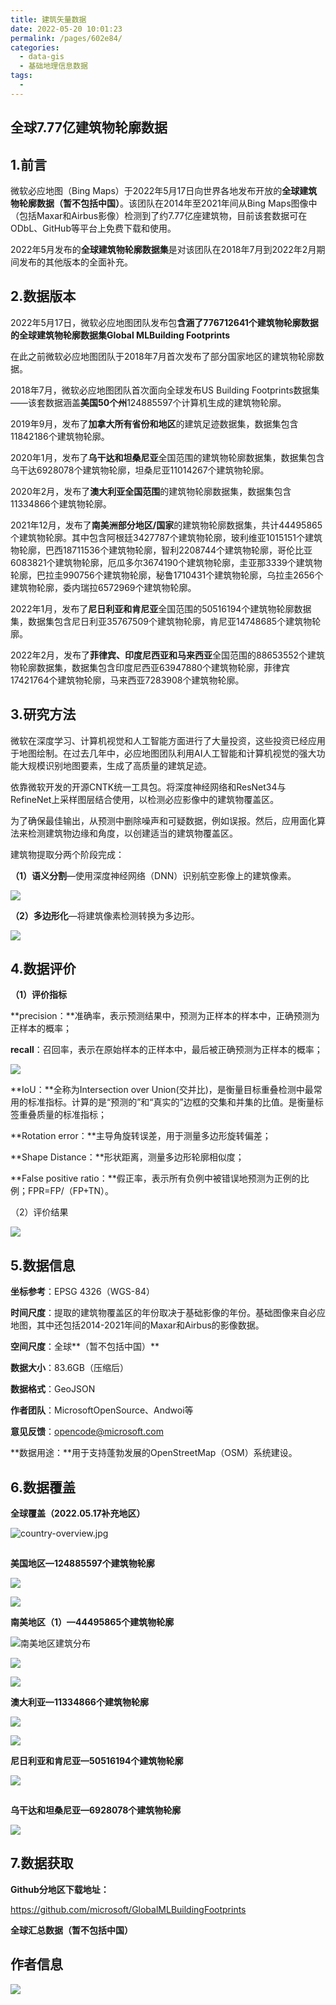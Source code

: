 ```yaml
---
title: 建筑矢量数据
date: 2022-05-20 10:01:23
permalink: /pages/602e84/
categories:
  - data-gis
  - 基础地理信息数据
tags:
  - 
---
```

## 全球7.77亿建筑物轮廓数据

## **1.前言**

微软必应地图（Bing Maps）于2022年5月17日向世界各地发布开放的**全球建筑物轮廓数据（暂不包括中国）**。该团队在2014年至2021年间从Bing Maps图像中（包括Maxar和Airbus影像）检测到了约7.77亿座建筑物，目前该套数据可在ODbL、GitHub等平台上免费下载和使用。

2022年5月发布的**全球建筑物轮廓数据集**是对该团队在2018年7月到2022年2月期间发布的其他版本的全面补充。



## **2.数据版本**

2022年5月17日，微软必应地图团队发布包**含涵了776712641个建筑物轮廓数据的全球建筑物轮廓数据集Global MLBuilding Footprints**

在此之前微软必应地图团队于2018年7月首次发布了部分国家地区的建筑物轮廓数据。

2018年7月，微软必应地图团队首次面向全球发布US Building Footprints数据集——该套数据涵盖**美国50个州**124885597个计算机生成的建筑物轮廓。

2019年9月，发布了**加拿大所有省份和地区**的建筑足迹数据集，数据集包含11842186个建筑物轮廓。

2020年1月，发布了**乌干达和坦桑尼亚**全国范围的建筑物轮廓数据集，数据集包含乌干达6928078‬个建筑物轮廓，坦桑尼亚11014267‬个建筑物轮廓。

2020年2月，发布了**澳大利亚全国范围**的建筑物轮廓数据集，数据集包含11334866个建筑物轮廓。

2021年12月，发布了**南美洲部分地区/国家**的建筑物轮廓数据集，共计44495865个建筑物轮廓。其中包含阿根廷3427787个建筑物轮廓，玻利维亚1015151个建筑物轮廓，巴西18711536个建筑物轮廓，智利2208744个建筑物轮廓，哥伦比亚6083821个建筑物轮廓，厄瓜多尔3674190个建筑物轮廓，圭亚那3339个建筑物轮廓，巴拉圭990756个建筑物轮廓，秘鲁1710431个建筑物轮廓，乌拉圭2656个建筑物轮廓，委内瑞拉6572969个建筑物轮廓。  

2022年1月，发布了**尼日利亚和肯尼亚**全国范围的50516194个建筑物轮廓数据集，数据集包含尼日利亚35767509个建筑物轮廓，肯尼亚14748685个建筑物轮廓。

2022年2月，发布了**菲律宾、印度尼西亚和马来西亚**全国范围的88653552个建筑物轮廓数据集，数据集包含印度尼西亚63947880个建筑物轮廓，菲律宾17421764个建筑物轮廓，马来西亚7283908个建筑物轮廓。



## **3.研究方法**

微软在深度学习、计算机视觉和人工智能方面进行了大量投资，这些投资已经应用于地图绘制。在过去几年中，必应地图团队利用AI人工智能和计算机视觉的强大功能大规模识别地图要素，生成了高质量的建筑足迹。

依靠微软开发的开源CNTK统一工具包。将深度神经网络和ResNet34与RefineNet上采样图层结合使用，以检测必应影像中的建筑物覆盖区。

为了确保最佳输出，从预测中删除噪声和可疑数据，例如误报。然后，应用面化算法来检测建筑物边缘和角度，以创建适当的建筑物覆盖区。



建筑物提取分两个阶段完成：

**（1）语义分割**—使用深度神经网络（DNN）识别航空影像上的建筑像素。

![](http://pics.landcover100.com/pics/20222220/6286f73c3acd3.jpg)

**（2）多边形化**—将建筑像素检测转换为多边形。

![](http://pics.landcover100.com/pics/20222220/6286f85bd9b0d.jpg)



## **4.数据评价**

**（1）评价指标**

**precision：**准确率，表示预测结果中，预测为正样本的样本中，正确预测为正样本的概率；

**recall**：召回率，表示在原始样本的正样本中，最后被正确预测为正样本的概率；

![](http://pics.landcover100.com/pics/20222220/6286f8b5f0be6.png)

**IoU：**全称为Intersection over Union(交并比)，是衡量目标重叠检测中最常用的标准指标。计算的是“预测的”和“真实的”边框的交集和并集的比值。是衡量标签重叠质量的标准指标；

**Rotation error：**主导角旋转误差，用于测量多边形旋转偏差；

**Shape Distance：**形状距离，测量多边形轮廓相似度；

**False positive ratio：**假正率，表示所有负例中被错误地预测为正例的比例；FPR=FP/（FP+TN）。



（2）评价结果

![](http://pics.landcover100.com/pics/20222220/6286f95a36bb4.png)



## **5.数据信息**

**坐标参考**：EPSG 4326（WGS-84）

**时间尺度**：提取的建筑物覆盖区的年份取决于基础影像的年份。基础图像来自必应地图，其中还包括2014-2021年间的Maxar和Airbus的影像数据。

**空间尺度**：全球**（暂不包括中国）**

**数据大小**：83.6GB（压缩后）

**数据格式**：GeoJSON

**作者团队**：MicrosoftOpenSource、Andwoi等

**意见反馈**：opencode@microsoft.com

**数据用途：**用于支持蓬勃发展的OpenStreetMap（OSM）系统建设。



## **6.数据覆盖**

**全球覆盖（2022.05.17补充地区）**

![country-overview.jpg](http://pics.landcover100.com/pics/20222219/6285a2c344f2c.jpg)

![图片](data:image/gif;base64,iVBORw0KGgoAAAANSUhEUgAAAAEAAAABCAYAAAAfFcSJAAAADUlEQVQImWNgYGBgAAAABQABh6FO1AAAAABJRU5ErkJggg==)

**美国地区—124885597个建筑物轮廓**

![](http://pics.landcover100.com/pics/20222220/6286f99e15ba3.png)

![](http://pics.landcover100.com/pics/20222220/6286f9b8c486f.png)

**南美地区（1）—44495865个建筑物轮廓**

![南美地区建筑分布](http://pics.landcover100.com/pics/20222220/6286f9d4cbe4b.jpg)

![](http://pics.landcover100.com/pics/20222220/6286f9fe4e6ab.jpg)

![](http://pics.landcover100.com/pics/20222220/6286fa20131a6.jpg)

**澳大利亚—11334866个建筑物轮廓**

![](http://pics.landcover100.com/pics/20222220/6286fa4344d1f.jpg)

![](http://pics.landcover100.com/pics/20222220/6286fa61c47b4.jpg)

**尼日利亚和肯尼亚—50516194个建筑物轮廓**

![](http://pics.landcover100.com/pics/20222220/6286fa818d814.jpg)

![图片](data:image/gif;base64,iVBORw0KGgoAAAANSUhEUgAAAAEAAAABCAYAAAAfFcSJAAAADUlEQVQImWNgYGBgAAAABQABh6FO1AAAAABJRU5ErkJggg==)

**乌干达和坦桑尼亚—6928078‬个建筑物轮廓**

![](http://pics.landcover100.com/pics/20222220/6286faa44f129.jpg)



## **7.数据获取**

**Github分地区下载地址：**

https://github.com/microsoft/GlobalMLBuildingFootprints

**全球汇总数据（暂不包括中国）**



## 作者信息

![](http://pics.landcover100.com/pics///624584e512ace.jpg)

